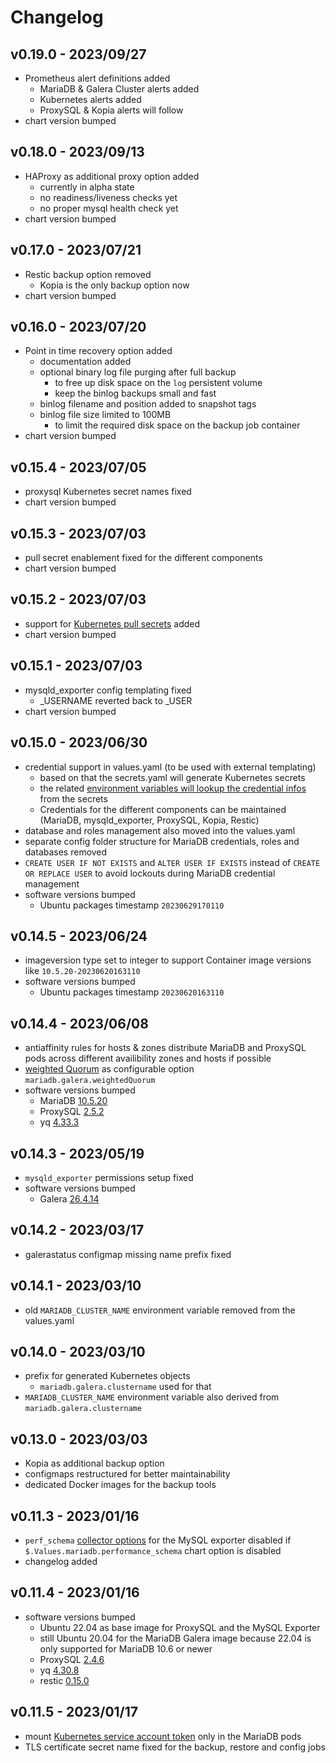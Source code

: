 # Changelog

## v0.19.0 - 2023/09/27
* Prometheus alert definitions added
  * MariaDB & Galera Cluster alerts added
  * Kubernetes alerts added
  * ProxySQL & Kopia alerts will follow
* chart version bumped

## v0.18.0 - 2023/09/13
* HAProxy as additional proxy option added
  * currently in alpha state
  * no readiness/liveness checks yet
  * no proper mysql health check yet
* chart version bumped

## v0.17.0 - 2023/07/21
* Restic backup option removed
  * Kopia is the only backup option now
* chart version bumped

## v0.16.0 - 2023/07/20
* Point in time recovery option added
  * documentation added
  * optional binary log file purging after full backup
    * to free up disk space on the `log` persistent volume
    * keep the binlog backups small and fast
  * binlog filename and position added to snapshot tags
  * binlog file size limited to 100MB
    * to limit the required disk space on the backup job container
* chart version bumped

## v0.15.4 - 2023/07/05
* proxysql Kubernetes secret names fixed
* chart version bumped

## v0.15.3 - 2023/07/03
* pull secret enablement fixed for the different components
* chart version bumped

## v0.15.2 - 2023/07/03
* support for [Kubernetes pull secrets](https://kubernetes.io/docs/tasks/configure-pod-container/pull-image-private-registry/) added
* chart version bumped

## v0.15.1 - 2023/07/03
* mysqld_exporter config templating fixed
  * _USERNAME reverted back to _USER
* chart version bumped

## v0.15.0 - 2023/06/30
* credential support in values.yaml (to be used with external templating)
  * based on that the secrets.yaml will generate Kubernetes secrets
  * the related [environment variables will lookup the credential infos](https://kubernetes.io/docs/tasks/inject-data-application/distribute-credentials-secure/#define-container-environment-variables-using-secret-data) from the secrets
  * Credentials for the different components can be maintained (MariaDB, mysqld_exporter, ProxySQL, Kopia, Restic)
* database and roles management also moved into the values.yaml
* separate config folder structure for MariaDB credentials, roles and databases removed
* `CREATE USER IF NOT EXISTS` and `ALTER USER IF EXISTS` instead of `CREATE OR REPLACE USER` to avoid lockouts during MariaDB credential management
* software versions bumped
  * Ubuntu packages timestamp `20230629170110`

## v0.14.5 - 2023/06/24
* imageversion type set to integer to support Container image versions like `10.5.20-20230620163110`
* software versions bumped
  * Ubuntu packages timestamp `20230620163110`

## v0.14.4 - 2023/06/08
* antiaffinity rules for hosts & zones distribute MariaDB and ProxySQL pods across different availibility zones and hosts if possible
* [weighted Quorum](https://galeracluster.com/library/documentation/weighted-quorum.html#wq-three-nodes) as configurable option `mariadb.galera.weightedQuorum`
* software versions bumped
  * MariaDB [10.5.20](https://mariadb.com/kb/en/mariadb-10-5-20-release-notes/)
  * ProxySQL [2.5.2](https://github.com/sysown/proxysql/releases/tag/v2.5.2)
  * yq [4.33.3](https://github.com/mikefarah/yq/releases/tag/v4.33.3)

## v0.14.3 - 2023/05/19
* `mysqld_exporter` permissions setup fixed
* software versions bumped
  * Galera [26.4.14](https://fromdual.com/galera-cluster-release-notes#galera-plugin-26-4-14-release-notes)

## v0.14.2 - 2023/03/17
* galerastatus configmap missing name prefix fixed

## v0.14.1 - 2023/03/10
* old `MARIADB_CLUSTER_NAME` environment variable removed from the values.yaml

## v0.14.0 - 2023/03/10
* prefix for generated Kubernetes objects
  * `mariadb.galera.clustername` used for that
* `MARIADB_CLUSTER_NAME` environment variable also derived from `mariadb.galera.clustername`

## v0.13.0 - 2023/03/03
* Kopia as additional backup option
* configmaps restructured for better maintainability
* dedicated Docker images for the backup tools

## v0.11.3 - 2023/01/16
* `perf_schema` [collector options](https://github.com/prometheus/mysqld_exporter#collector-flags) for the MySQL exporter disabled if `$.Values.mariadb.performance_schema` chart option is disabled
* changelog added

## v0.11.4 - 2023/01/16
* software versions bumped
  * Ubuntu 22.04 as base image for ProxySQL and the MySQL Exporter
  * still Ubuntu 20.04 for the MariaDB Galera image because 22.04 is only supported for MariaDB 10.6 or newer
  * ProxySQL [2.4.6](https://github.com/sysown/proxysql/releases/tag/v2.4.6)
  * yq [4.30.8](https://github.com/mikefarah/yq/releases/tag/v4.30.8)
  * restic [0.15.0](https://github.com/restic/restic/releases/tag/v0.15.0)

## v0.11.5 - 2023/01/17
* mount [Kubernetes service account token](https://kubernetes.io/docs/tasks/configure-pod-container/configure-service-account/#opt-out-of-api-credential-automounting) only in the MariaDB pods
* TLS certificate secret name fixed for the backup, restore and config jobs
